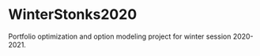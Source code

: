 # WinterStonks2020
Portfolio optimization and option modeling project for winter session 2020-2021. 
